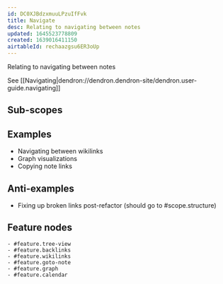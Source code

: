 ```yaml
---
id: DC0XJBdzxmuuLPzuIfFvk
title: Navigate
desc: Relating to navigating between notes
updated: 1645523778809
created: 1639016411150
airtableId: rechaazgsu6ER3oUp
---
```


Relating to navigating between notes

See [[Navigating|dendron://dendron.dendron-site/dendron.user-guide.navigating]]

## Sub-scopes

## Examples
- Navigating between wikilinks
- Graph visualizations
- Copying note links


## Anti-examples
- Fixing up broken links post-refactor (should go to #scope.structure)

## Feature nodes
	- #feature.tree-view
	- #feature.backlinks
	- #feature.wikilinks
	- #feature.goto-note
	- #feature.graph
	- #feature.calendar